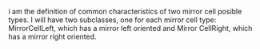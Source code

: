 i am the definition of common characteristics of two mirror cell posible types. I will have two subclasses, one for each mirror cell type: MirrorCellLeft, which has a mirror left oriented and Mirror CellRight, which has a mirror right oriented.